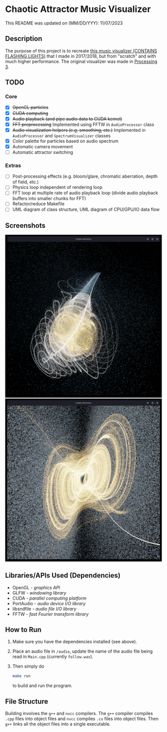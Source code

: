 # Chaotic Attractor Music Visualizer

This README was updated on (MM/DD/YYY): 11/07/2023

## Description

The purpose of this project is to recreate [this music visualizer (CONTAINS FLASHING LIGHTS)](https://youtu.be/G6m-d52-HP8?si=lthNN81XR5K6B-id) that I made in 2017/2018, but from "scratch" and with much higher performance. The original visualizer was made in [Processing 3](https://processing.org/).

## TODO

### Core

- [x] ~~OpenGL particles~~
- [x] ~~CUDA computing~~
- [x] ~~Audio playback (and pipe audio data to CUDA kernel)~~
- [x] ~~FFT preprocessing~~ Implemented using FFTW in `AudioProcessor` class
- [x] ~~Audio visualization helpers (e.g. smoothing, etc.)~~ Implemented in `AudioProcessor` and `SpectrumVisualizer` classes
- [X] Color palette for particles based on audio spectrum
- [X] Automatic camera movement
- [ ] Automatic attractor switching

### Extras

- [ ] Post-processing effects (e.g. bloom/glare, chromatic aberration, depth of field, etc.)
- [ ] Physics loop independent of rendering loop
- [ ] FFT loop at multiple rate of audio playback loop (divide audio playback buffers into smaller chunks for FFT)
- [ ] Refactor/reduce Makefile
- [ ] UML diagram of class structure, UML diagram of CPU/GPU/IO data flow

## Screenshots

![A rendition of the Sprott attractor](./sprott.jpeg)
![A rendition of the three scroll attractor](./three_scroll.jpeg)

## Libraries/APIs Used (Dependencies)

- OpenGL - *graphics API*
- GLFW - *windowing library*
- CUDA - *parallel computing platform*
- PortAudio - *audio device I/O library*
- libsndfile - *audio file I/O library*
- FFTW - *fast Fourier transform library*

## How to Run

1. Make sure you have the dependencies installed (see above).
2. Place an audio file in `/audio`, update the name of the audio file being read in `Main.cpp` (currently `follow.wav`).
3. Then simply do

    ```bash
    make run
    ```

    to build and run the program.

## File Structure

Building involves the `g++` and `nvcc` compilers. The `g++` compiler compiles `.cpp` files into object files and `nvcc` compiles `.cu` files into object files. Then `g++` links all the object files into a single executable.
